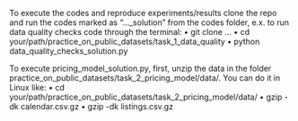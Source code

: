 To execute the codes and reproduce experiments/results clone the repo and run the codes marked as “…_solution” from the codes folder, e.x. to run data quality checks code through the terminal:
•	git clone …
•	cd your/path/practice_on_public_datasets/task_1_data_quality
•	python data_quality_checks_solution.py

To execute pricing_model_solution.py, first, unzip the data in the folder practice_on_public_datasets/task_2_pricing_model/data/. You can do it in Linux like:
•	cd your/path/practice_on_public_datasets/task_2_pricing_model/data/
•	gzip -dk calendar.csv.gz
•	gzip -dk listings.csv.gz
